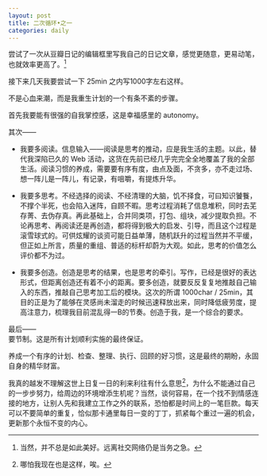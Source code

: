```yaml
---
layout: post
title: 二次循环•之一
categories: daily
---
```


尝试了一次从豆瓣日记的编辑框里写我自己的日记文章，感觉更随意，更易动笔，也就效率更高了。[^1]

[^1]: 当然，并不总是如此美好。远离社交网络仍是当务之急。

接下来几天我要尝试一下 25min 之内写1000字左右这样。

不是心血来潮，而是我重生计划的一个有条不紊的步骤。

首先我要能有很强的自我掌控感，这是幸福感里的 autonomy。

其次——

* 我要多阅读。信息输入——阅读是思考的推动，应是我生活的主题。以此，替代我深陷已久的 Web 活动，这货在先前已经几乎完完全全地覆盖了我的全部生活。阅读习惯的养成，需要要有序有度，由点及面，不贪多，亦不走过场、想一阵儿是一阵儿，有记录，有咀嚼，有提炼升华。

* 我要多思考。不经选择的阅读、不经清理的大脑，饥不择食，可曰知识饕餮，不撑个半死，也会陷入迷阵，自顾不暇。思考过程消耗了信息堆积，同时去芜存菁、去伪存真。再此基础上，合并同类项，打包、组块，减少提取负担。不论再思考、再阅读还是再创造，都将得到极大的启发、引导，而且这个过程是滚雪球式的。可供炫耀的谈资可能日益单薄，随机跃升的过程当然并不平缓，但正如上所言，质量的重组、普适的标杆却蔚为大观。如此，思考的价值怎么评价都不为过。

* 我要多创造。创造是思考的结果，也是思考的牵引。写作，已经是很好的表达形式，但距离创造还有着不小的距离。要多创造，就要反反复复地推敲自己输入的东西，推敲自己思考加工后的模块。这次的所谓 1000char / 25min，其目的正是为了能够在灵感尚未溜走的时候迅速释放出来，同时降低疲劳度，提高注意力，梳理我目前混乱得一B的节奏。创造于我，是一个综合的要求。

最后——    
要节制。这是所有计划顺利实施的最终保证。

养成一个有序的计划、检查、整理、执行、回顾的好习惯，这是最终的期盼，永固自身的精华财富。

我真的越发不理解这世上日复一日的利来利往有什么意思[^2]，为什么不能通过自己的一步步努力，给周边的环境增添生机呢？当然，谈何容易，在一个找不到情感连接的地方，让别人先和我建立工作之外的联系，恐怕都是时间上的一笔巨款。每天可以不要简单的重复，恰似那卡通里每日一变的丁丁，抓紧每个重过一遍的机会，更新那个永恒不变的内心。

[^2]: 哪怕我现在也是这样，唉。
